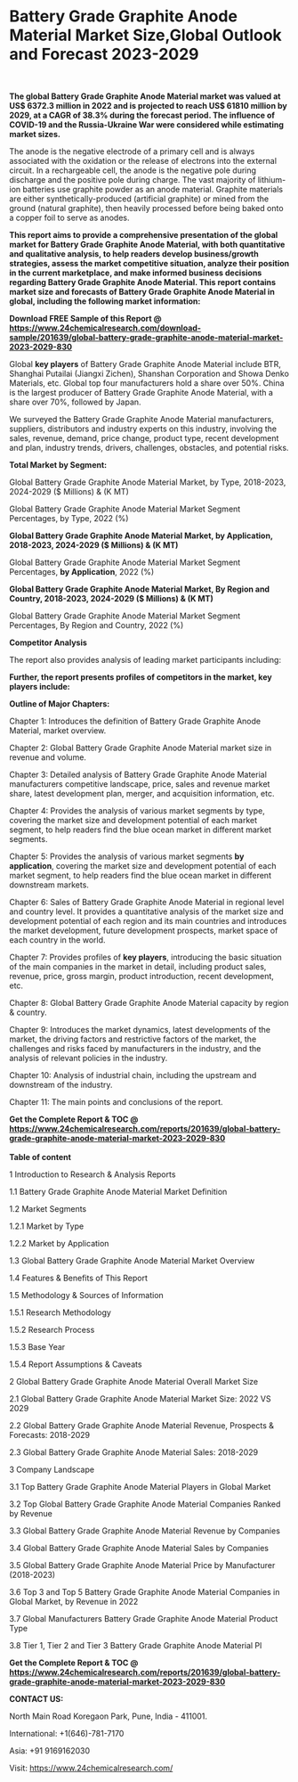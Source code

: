 <h1>Battery Grade Graphite Anode Material Market Size,Global Outlook and Forecast 2023-2029</h1><br/><p><strong>The global Battery Grade Graphite Anode Material market was valued at US$ 6372.3 million in 2022 and is projected to reach US$ 61810 million by 2029, at a <strong>CAGR</strong> of 38.3% during the forecast period. The influence of COVID-19 and the Russia-Ukraine War were considered while estimating market sizes.</strong></p><p>The anode is the negative electrode of a primary cell and is always associated with the oxidation or the release of electrons into the external circuit. In a rechargeable cell, the anode is the negative pole during discharge and the positive pole during charge. The vast majority of lithium-ion batteries use graphite powder as an anode material. Graphite materials are either synthetically-produced (artificial graphite) or mined from the ground (natural graphite), then heavily processed before being baked onto a copper foil to serve as anodes.</p><p><strong>This report aims to provide a comprehensive presentation of the global market for Battery Grade Graphite Anode Material, with both quantitative and qualitative analysis, to help readers develop business/growth strategies, assess the market competitive situation, analyze their position in the current marketplace, and make informed business decisions regarding Battery Grade Graphite Anode Material. This report contains market size and forecasts of Battery Grade Graphite Anode Material in global, including the following market information:</strong></p><div><b>Download FREE Sample of this Report @ <a href="https://www.24chemicalresearch.com/download-sample/201639/global-battery-grade-graphite-anode-material-market-2023-2029-830">https://www.24chemicalresearch.com/download-sample/201639/global-battery-grade-graphite-anode-material-market-2023-2029-830</a></b></div><p>Global <strong>key players</strong> of Battery Grade Graphite Anode Material include BTR, Shanghai Putailai (Jiangxi Zichen), Shanshan Corporation and Showa Denko Materials, etc. Global top four manufacturers hold a share over 50%. China is the largest producer of Battery Grade Graphite Anode Material, with a share over 70%, followed by Japan.</p><p>We surveyed the Battery Grade Graphite Anode Material manufacturers, suppliers, distributors and industry experts on this industry, involving the sales, revenue, demand, price change, product type, recent development and plan, industry trends, drivers, challenges, obstacles, and potential risks.</p><p><strong>Total Market by Segment:</strong></p><p>Global Battery Grade Graphite Anode Material Market, by Type, 2018-2023, 2024-2029 ($ Millions) & (K MT)</p><p>Global Battery Grade Graphite Anode Material Market Segment Percentages, by Type, 2022 (%)</p><p><strong>Global Battery Grade Graphite Anode Material Market, <strong>by Application</strong>, 2018-2023, 2024-2029 ($ Millions) & (K MT)</strong></p><p>Global Battery Grade Graphite Anode Material Market Segment Percentages, <strong>by Application</strong>, 2022 (%)</p><p><strong>Global Battery Grade Graphite Anode Material Market, By Region and Country, 2018-2023, 2024-2029 ($ Millions) & (K MT)</strong></p><p>Global Battery Grade Graphite Anode Material Market Segment Percentages, By Region and Country, 2022 (%)</p><p><strong>Competitor Analysis</strong></p><p>The report also provides analysis of leading market participants including:</p><p><strong>Further, the report presents profiles of competitors in the market, <strong>key players</strong> include:</strong></p><p><strong>Outline of Major Chapters:</strong></p><p>Chapter 1: Introduces the definition of Battery Grade Graphite Anode Material, market overview.</p><p>Chapter 2: Global Battery Grade Graphite Anode Material market size in revenue and volume.</p><p>Chapter 3: Detailed analysis of Battery Grade Graphite Anode Material manufacturers competitive landscape, price, sales and revenue market share, latest development plan, merger, and acquisition information, etc.</p><p>Chapter 4: Provides the analysis of various market segments by type, covering the market size and development potential of each market segment, to help readers find the blue ocean market in different market segments.</p><p>Chapter 5: Provides the analysis of various market segments <strong>by application</strong>, covering the market size and development potential of each market segment, to help readers find the blue ocean market in different downstream markets.</p><p>Chapter 6: Sales of Battery Grade Graphite Anode Material in regional level and country level. It provides a quantitative analysis of the market size and development potential of each region and its main countries and introduces the market development, future development prospects, market space of each country in the world.</p><p>Chapter 7: Provides profiles of <strong>key players</strong>, introducing the basic situation of the main companies in the market in detail, including product sales, revenue, price, gross margin, product introduction, recent development, etc.</p><p>Chapter 8: Global Battery Grade Graphite Anode Material capacity by region & country.</p><p>Chapter 9: Introduces the market dynamics, latest developments of the market, the driving factors and restrictive factors of the market, the challenges and risks faced by manufacturers in the industry, and the analysis of relevant policies in the industry.</p><p>Chapter 10: Analysis of industrial chain, including the upstream and downstream of the industry.</p><p>Chapter 11: The main points and conclusions of the report.</p><div><b>Get the Complete Report & TOC @ <a href="https://www.24chemicalresearch.com/reports/201639/global-battery-grade-graphite-anode-material-market-2023-2029-830">https://www.24chemicalresearch.com/reports/201639/global-battery-grade-graphite-anode-material-market-2023-2029-830</a></b></div><br><b>Table of content</b><p>1 Introduction to Research & Analysis Reports<br />
 
  1.1 Battery Grade Graphite Anode Material Market Definition<br />
 
  1.2 Market Segments<br />
 
  1.2.1 Market by Type<br />
 
  1.2.2 Market by Application<br />
 
  1.3 Global Battery Grade Graphite Anode Material Market Overview<br />
 
  1.4 Features & Benefits of This Report<br />
 
  1.5 Methodology & Sources of Information<br />
 
  1.5.1 Research Methodology<br />
 
  1.5.2 Research Process<br />
 
  1.5.3 Base Year<br />
 
  1.5.4 Report Assumptions & Caveats<br />
 
 2 Global Battery Grade Graphite Anode Material Overall Market Size<br />
 
  2.1 Global Battery Grade Graphite Anode Material Market Size: 2022 VS 2029<br />
 
  2.2 Global Battery Grade Graphite Anode Material Revenue, Prospects & Forecasts: 2018-2029<br />
 
  2.3 Global Battery Grade Graphite Anode Material Sales: 2018-2029<br />
 
 3 Company Landscape<br />
 
  3.1 Top Battery Grade Graphite Anode Material Players in Global Market<br />
 
  3.2 Top Global Battery Grade Graphite Anode Material Companies Ranked by Revenue<br />
 
  3.3 Global Battery Grade Graphite Anode Material Revenue by Companies<br />
 
  3.4 Global Battery Grade Graphite Anode Material Sales by Companies<br />
 
  3.5 Global Battery Grade Graphite Anode Material Price by Manufacturer (2018-2023)<br />
 
  3.6 Top 3 and Top 5 Battery Grade Graphite Anode Material Companies in Global Market, by Revenue in 2022<br />
 
  3.7 Global Manufacturers Battery Grade Graphite Anode Material Product Type<br />
 
  3.8 Tier 1, Tier 2 and Tier 3 Battery Grade Graphite Anode Material Pl<br><div><b>Get the Complete Report & TOC @ <a href="https://www.24chemicalresearch.com/reports/201639/global-battery-grade-graphite-anode-material-market-2023-2029-830">https://www.24chemicalresearch.com/reports/201639/global-battery-grade-graphite-anode-material-market-2023-2029-830</a></b></div></p>
 
 <b>CONTACT US:</b><br>
 
 North Main Road Koregaon Park, Pune, India - 411001.<br/>
 
 International: +1(646)-781-7170<br/>
 
 Asia: +91 9169162030<br/>
 
 Visit: <a href="https://www.24chemicalresearch.com/">https://www.24chemicalresearch.com/</a>
 
 <br>
